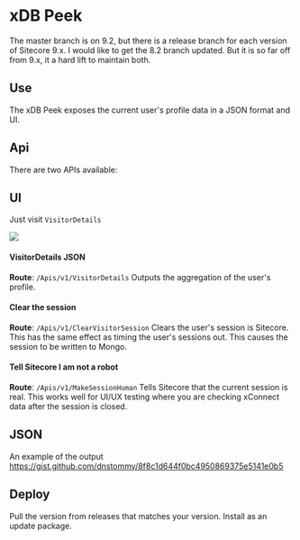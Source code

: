 # xDB Peek
The master branch is on 9.2, but there is a release branch for each version of Sitecore 9.x. I would like to get the 8.2 branch updated. But it is so far off from 9.x, it a hard lift to maintain both.

## Use
The xDB Peek exposes the current user's profile data in a JSON format and UI.

## Api
There are two APIs available:

## UI
Just visit `VisitorDetails`

![](https://www.waitingimpatiently.com/content/images/2019/08/image.png)

#### VisitorDetails JSON
**Route**: `/Apis/v1/VisitorDetails`
Outputs the aggregation of the user's profile.

####  Clear the session
**Route**: `/Apis/v1/ClearVisitorSession`
Clears the user's session is Sitecore. This has the same effect as timing the user's sessions out. This causes the session to be written to Mongo.

####  Tell Sitecore I am not a robot
**Route**: `/Apis/v1/MakeSessionHuman`
Tells Sitecore that the current session is real. This works well for UI/UX testing where you are checking xConnect data after the session is closed.

## JSON
An example of the output https://gist.github.com/dnstommy/8f8c1d644f0bc4950869375e5141e0b5

## Deploy
Pull the version from releases that matches your version. Install as an update package. 


